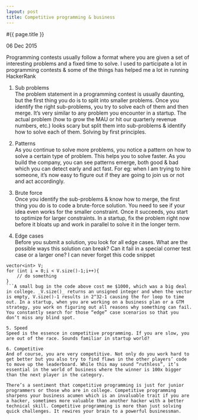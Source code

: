 ```yaml
---
layout: post
title: Competitive programming & business 
---
```


#{{ page.title }}

06 Dec 2015

Programming contests usually follow a format where you are given a set of interesting problems and a fixed time to solve. I used to participate a lot in programming contests & some of the things has helped me a lot in running HackerRank

1. Sub problems  
The problem statement in a programming contest is usually daunting, but the first thing you do is to split into smaller problems. Once you identify the right sub-problems, you try to solve each of them and then merge. It’s very similar to any problem you encounter in a startup. The actual problem (how to grow the MAU or hit our quarterly revenue numbers, etc.) looks scary but split them into sub-problems & identify how to solve each of them. Solving by first principles. 

2. Patterns   
As you continue to solve more problems, you notice a pattern on how to solve a certain type of problem. This helps you to solve faster. As you build the company, you can see patterns emerge, both good & bad which you can detect early and act fast. For eg: when I am trying to hire someone, it’s now easy to figure out if they are going to join us or not and act accordingly. 

3. Brute force   
Once you identify the sub-problems & know how to merge, the first thing you do is to code a brute-force solution. You need to see if your idea even works for the smaller constraint. Once it succeeds, you start to optimize for larger constraints. In a startup, fix the problem right now before it bloats up and work in parallel to solve it in the longer term.

4. Edge cases   
Before you submit a solution, you look for all edge cases. What are the possible ways this solution can break? Can it fail in a special corner test case or a larger one? I can never forget this code snippet
```
vector<int> V;  
for (int i = 0;i < V.size()-1;i++){  
	// do something  
}
```A small bug in the code above cost me $1000, which was a big deal in college. _V.size()_ returns an unsigned integer and when the vector is empty, V.size()-1 results in 2^32-1 causing the for loop to time out. In a startup, when you are working on a business plan or a GTM strategy, you work on figuring out all reasons why something can fail. You constantly search for those “edge” case scenarios so that you don’t miss any blind spot.

5. Speed  
Speed is the essence in competitive programming. If you are slow, you are out of the race. Sounds familiar in startup world?

6. Competitive   
And of course, you are very competitive. Not only do you work hard to get better but you also try to find flaws in the other players’ code to move up the leaderboard. While this may sound “ruthless”, it’s essential in the world of business where the winner is 100x bigger than the next player in the category. 

There’s a sentiment that competitive programming is just for junior programmers or those who are in college. Competitive programming sharpens your business acumen which is an invaluable trait if you are a hacker, sometimes more valuable than another hacker with a better technical skill. Competitive programming is more than just solving quick challenges. It rewires your brain to a powerful businessman. 
 

